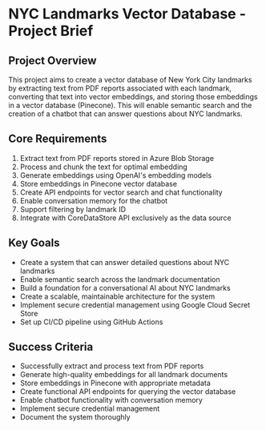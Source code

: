 # NYC Landmarks Vector Database - Project Brief

## Project Overview
This project aims to create a vector database of New York City landmarks by extracting text from PDF reports associated with each landmark, converting that text into vector embeddings, and storing those embeddings in a vector database (Pinecone). This will enable semantic search and the creation of a chatbot that can answer questions about NYC landmarks.

## Core Requirements
1. Extract text from PDF reports stored in Azure Blob Storage
2. Process and chunk the text for optimal embedding
3. Generate embeddings using OpenAI's embedding models
4. Store embeddings in Pinecone vector database
5. Create API endpoints for vector search and chat functionality
6. Enable conversation memory for the chatbot
7. Support filtering by landmark ID
8. Integrate with CoreDataStore API exclusively as the data source

## Key Goals
- Create a system that can answer detailed questions about NYC landmarks
- Enable semantic search across the landmark documentation
- Build a foundation for a conversational AI about NYC landmarks
- Create a scalable, maintainable architecture for the system
- Implement secure credential management using Google Cloud Secret Store
- Set up CI/CD pipeline using GitHub Actions

## Success Criteria
- Successfully extract and process text from PDF reports
- Generate high-quality embeddings for all landmark documents
- Store embeddings in Pinecone with appropriate metadata
- Create functional API endpoints for querying the vector database
- Enable chatbot functionality with conversation memory
- Implement secure credential management
- Document the system thoroughly
